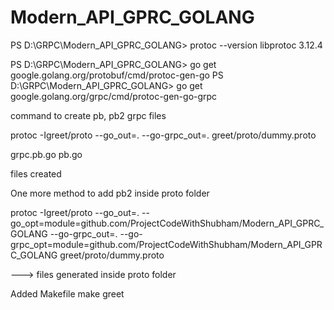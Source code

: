# Modern_API_GPRC_GOLANG


PS D:\GRPC\Modern_API_GPRC_GOLANG> protoc --version
libprotoc 3.12.4

PS D:\GRPC\Modern_API_GPRC_GOLANG> go get google.golang.org/protobuf/cmd/protoc-gen-go
PS D:\GRPC\Modern_API_GPRC_GOLANG> go get google.golang.org/grpc/cmd/protoc-gen-go-grpc




command to create pb, pb2 grpc files 

 protoc -Igreet/proto --go_out=. --go-grpc_out=. greet/proto/dummy.proto

grpc.pb.go
pb.go 

files created 


One more method to add pb2 inside proto folder

protoc -Igreet/proto --go_out=. --go_opt=module=github.com/ProjectCodeWithShubham/Modern_API_GPRC_GOLANG  --go-grpc_out=. --go-grpc_opt=module=github.com/ProjectCodeWithShubham/Modern_API_GPRC_GOLANG greet/proto/dummy.proto 

---> files generated inside proto folder



Added Makefile 
make greet

